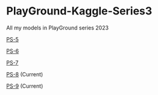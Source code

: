 # PlayGround-Kaggle-Series3

All my models in PlayGround series 2023

[PS-5]()

[PS-6](https://www.kaggle.com/code/francescoliveras/ps-s3-e6-personal-best-score-eda-en-es)

[PS-7](https://www.kaggle.com/code/francescoliveras/ps-s3-e7-eda-simple-model)

[PS-8](https://www.kaggle.com/code/francescoliveras/ps-s3-e8-eda-model-en-es) (Current)

[PS-9](https://www.kaggle.com/code/francescoliveras/ps-s3-e9-eda-model-en-es) (Current)
